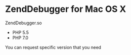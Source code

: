 # ZendDebugger for Mac OS X

ZendDebugger.so 
- PHP 5.5
- PHP 7.0

You can request specific version that you need
